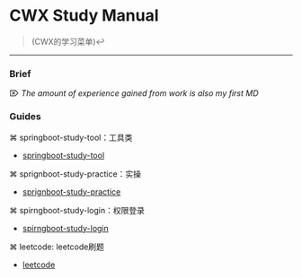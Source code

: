 # CWX Study Manual 
> (CWX的学习菜单)↩
---
### Brief

 ⌦ *The amount of experience gained from work is also my first MD*

### Guides

⌘ springboot-study-tool：工具类
   * [springboot-study-tool](https://github.com/chenwuxin123/study-manual/tree/master/springboot-study-tool)

⌘ sprignboot-study-practice：实操
   * [sprignboot-study-practice](https://github.com/chenwuxin123/study-manual/tree/master/sprignboot-study-practice)

⌘ spirngboot-study-login：权限登录
   * [spirngboot-study-login](https://https://github.com/chenwuxin123/study-manual/tree/master/spirngboot-study-login)

⌘ leetcode:  leetcode刷题
  * [leetcode](https://github.com/chenwuxin123/study-manual/tree/master/leetcode)
 
 

